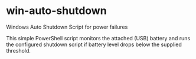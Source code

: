 # win-auto-shutdown
Windows Auto Shutdown Script for power failures

This simple PowerShell script monitors the attached (USB) battery and runs the
configured shutdown script if battery level drops below the supplied threshold.
